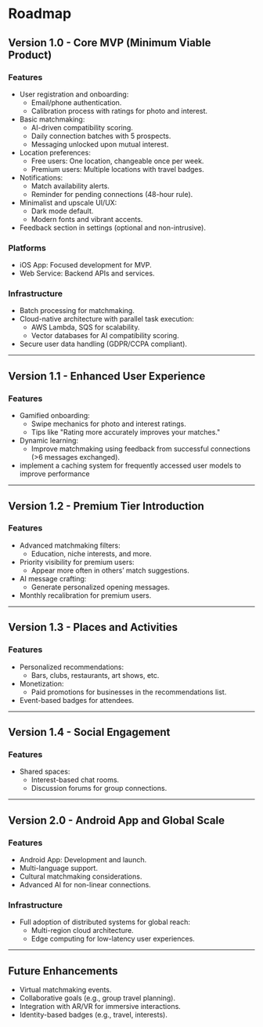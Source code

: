 # Roadmap

## Version 1.0 - Core MVP (Minimum Viable Product)
### Features
- User registration and onboarding:
  - Email/phone authentication.
  - Calibration process with ratings for photo and interest.
- Basic matchmaking:
  - AI-driven compatibility scoring.
  - Daily connection batches with 5 prospects.
  - Messaging unlocked upon mutual interest.
- Location preferences:
  - Free users: One location, changeable once per week.
  - Premium users: Multiple locations with travel badges.
- Notifications:
  - Match availability alerts.
  - Reminder for pending connections (48-hour rule).
- Minimalist and upscale UI/UX:
  - Dark mode default.
  - Modern fonts and vibrant accents.
- Feedback section in settings (optional and non-intrusive).

### Platforms
- iOS App: Focused development for MVP.
- Web Service: Backend APIs and services.

### Infrastructure
- Batch processing for matchmaking.
- Cloud-native architecture with parallel task execution:
  - AWS Lambda, SQS for scalability.
  - Vector databases for AI compatibility scoring.
- Secure user data handling (GDPR/CCPA compliant).

---

## Version 1.1 - Enhanced User Experience
### Features
- Gamified onboarding:
  - Swipe mechanics for photo and interest ratings.
  - Tips like "Rating more accurately improves your matches."
- Dynamic learning:
  - Improve matchmaking using feedback from successful connections (>6 messages exchanged).
- implement a caching system for frequently accessed user models to improve performance

---

## Version 1.2 - Premium Tier Introduction
### Features
- Advanced matchmaking filters:
  - Education, niche interests, and more.
- Priority visibility for premium users:
  - Appear more often in others’ match suggestions.
- AI message crafting:
  - Generate personalized opening messages.
- Monthly recalibration for premium users.

---

## Version 1.3 - Places and Activities
### Features
- Personalized recommendations:
  - Bars, clubs, restaurants, art shows, etc.
- Monetization:
  - Paid promotions for businesses in the recommendations list.
- Event-based badges for attendees.

---

## Version 1.4 - Social Engagement
### Features
- Shared spaces:
  - Interest-based chat rooms.
  - Discussion forums for group connections.

---

## Version 2.0 - Android App and Global Scale
### Features
- Android App: Development and launch.
- Multi-language support.
- Cultural matchmaking considerations.
- Advanced AI for non-linear connections.

### Infrastructure
- Full adoption of distributed systems for global reach:
  - Multi-region cloud architecture.
  - Edge computing for low-latency user experiences.

---

## Future Enhancements
- Virtual matchmaking events.
- Collaborative goals (e.g., group travel planning).
- Integration with AR/VR for immersive interactions.
- Identity-based badges (e.g., travel, interests).